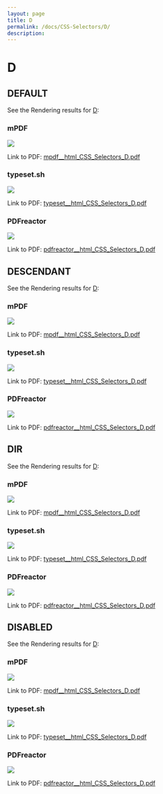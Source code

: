 ```yaml
---
layout: page
title: D
permalink: /docs/CSS-Selectors/D/
description: 
---
```


# D



## DEFAULT

See the Rendering results for [D](/html/CSS%20Selectors/D):

### mPDF
![](mpdf__html_CSS_Selectors_D.png) 

Link to PDF: [mpdf__html_CSS_Selectors_D.pdf](mpdf__html_CSS_Selectors_D.pdf)

### typeset.sh
![](typeset__html_CSS_Selectors_D.png) 

Link to PDF: [typeset__html_CSS_Selectors_D.pdf](typeset__html_CSS_Selectors_D.pdf)

### PDFreactor
![](pdfreactor__html_CSS_Selectors_D.png) 

Link to PDF: [pdfreactor__html_CSS_Selectors_D.pdf](pdfreactor__html_CSS_Selectors_D.pdf)

## DESCENDANT

See the Rendering results for [D](/html/CSS%20Selectors/D):

### mPDF
![](mpdf__html_CSS_Selectors_D.png) 

Link to PDF: [mpdf__html_CSS_Selectors_D.pdf](mpdf__html_CSS_Selectors_D.pdf)

### typeset.sh
![](typeset__html_CSS_Selectors_D.png) 

Link to PDF: [typeset__html_CSS_Selectors_D.pdf](typeset__html_CSS_Selectors_D.pdf)

### PDFreactor
![](pdfreactor__html_CSS_Selectors_D.png) 

Link to PDF: [pdfreactor__html_CSS_Selectors_D.pdf](pdfreactor__html_CSS_Selectors_D.pdf)

## DIR

See the Rendering results for [D](/html/CSS%20Selectors/D):

### mPDF
![](mpdf__html_CSS_Selectors_D.png) 

Link to PDF: [mpdf__html_CSS_Selectors_D.pdf](mpdf__html_CSS_Selectors_D.pdf)

### typeset.sh
![](typeset__html_CSS_Selectors_D.png) 

Link to PDF: [typeset__html_CSS_Selectors_D.pdf](typeset__html_CSS_Selectors_D.pdf)

### PDFreactor
![](pdfreactor__html_CSS_Selectors_D.png) 

Link to PDF: [pdfreactor__html_CSS_Selectors_D.pdf](pdfreactor__html_CSS_Selectors_D.pdf)

## DISABLED

See the Rendering results for [D](/html/CSS%20Selectors/D):

### mPDF
![](mpdf__html_CSS_Selectors_D.png) 

Link to PDF: [mpdf__html_CSS_Selectors_D.pdf](mpdf__html_CSS_Selectors_D.pdf)

### typeset.sh
![](typeset__html_CSS_Selectors_D.png) 

Link to PDF: [typeset__html_CSS_Selectors_D.pdf](typeset__html_CSS_Selectors_D.pdf)

### PDFreactor
![](pdfreactor__html_CSS_Selectors_D.png) 

Link to PDF: [pdfreactor__html_CSS_Selectors_D.pdf](pdfreactor__html_CSS_Selectors_D.pdf)


